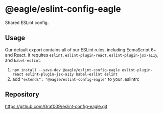 # @eagle/eslint-config-eagle

Shared ESLint config.

## Usage

Our default export contains all of our ESLint rules, including EcmaScript 6+
and React. It requires `eslint`, `eslint-plugin-react`, `eslint-plugin-jsx-a11y`, and `babel-eslint`.

1. `npm install --save-dev @eagle/eslint-config-eagle eslint-plugin-react eslint-plugin-jsx-a11y babel-eslint eslint`
2. add `"extends": "@eagle/eslint-config-eagle"` to your .eslintrc

## Repository

https://github.com/Graf009/eslint-config-eagle.git
